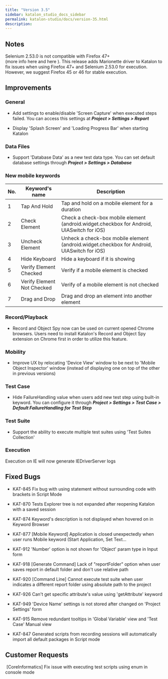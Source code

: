 ```yaml
---
title: "Version 3.5" 
sidebar: katalon_studio_docs_sidebar
permalink: katalon-studio/docs/version-35.html 
description: 
---
```

Notes
-----

Selenium 2.53.0 is not compatible with Firefox 47+ (more info here and here ). This release adds Marionette driver to Katalon to fix issues when using Firefox 47+ and Selenium 2.53.0 for execution. However, we suggest Firefox 45 or 46 for stable execution.

Improvements
------------

### General

*   Add settings to enable/disable 'Screen Capture' when executed steps failed. You can access this settings at _**Project > Settings > Report**_  
      
      
    
*   Display 'Splash Screen' and 'Loading Progress Bar' when starting Katalon  
      
      
    

### Data Files

*   Support 'Database Data' as a new test data type. You can set default database settings through **_Project > Settings > Database_**  
      
      
    

### New mobile keywords

| No. | Keyword's name | Description |
| --- | --- | --- |
| 1 | Tap And Hold | Tap and hold on a mobile element for a duration |
| 2 | Check Element | Check a check-box mobile element (android.widget.checkbox for Android, UIASwitch for iOS) |
| 3 | Uncheck Element | Unheck a check-box mobile element (android.widget.checkbox for Android, UIASwitch for iOS) |
| 4 | Hide Keyboard | Hide a keyboard if it is showing |
| 5 | Verify Element Checked | Verify if a mobile element is checked |
| 6 | Verify Element Not Checked | Verify of a mobile element is not checked |
| 7 | Drag and Drop | Drag and drop an element into another element |

### Record/Playback

*   Record and Object Spy now can be used on current opened Chrome browsers. Users need to install Katalon's Record and Object Spy extension on Chrome first in order to utilize this feature.  
      
    

### Mobility

*   Improve UX by relocating 'Device View' window to be next to 'Mobile Object Inspector' window (instead of displaying one on top of the other in previous versions)  
      
      
    

### Test Case

*   Hide FailureHandling value when users add new test step using built-in keyword. You can configure it through _**Project > Settings > Test Case > Default FailureHandling for Test Step**_  
      
    

### Test Suite

*   Support the ability to execute multiple test suites using 'Test Suites Collection'  
      
      
    

### Execution

Execution on IE will now generate IEDriverServer logs  
  

Fixed Bugs
----------

*   KAT-845 Fix bug with using statement without surrounding code with brackets in Script Mode
    
*   KAT-870 Tests Explorer tree is not expanded after reopening Katalon with a saved session
    
*   KAT-874 Keyword's description is not displayed when hovered on in Keyword Browser
    
*   KAT-877 \[Mobile Keyword\] Application is closed unexpectedly when user runs Mobile keyword (Start Application, Set Text...
    
*   KAT-912 'Number' option is not shown for 'Object' param type in Input form
    
*   KAT-918 \[Generate Command\] Lack of "reportFolder" option when user saves report in default folder and don't use relative path
    
*   KAT-920 \[Command Line\] Cannot execute test suite when user indicates a different report folder using absolute path to the project
    
*   KAT-926 Can't get specific attribute's value using 'getAttribute' keyword
    
*   KAT-949 'Device Name' settings is not stored after changed on 'Project Settings' form
    
*   KAT-915 Remove redundant tooltips in 'Global Variable' view and 'Test Case' Manual view
    
*   KAT-847 Generated scripts from recording sessions will automatically import all default packages in Script mode
    

Customer Requests
-----------------

 \[CoreInformatics\] Fix issue with executing test scripts using enum in console mode